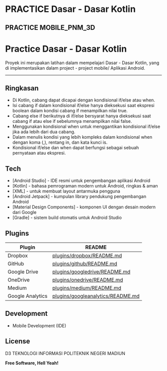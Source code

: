# PRACTICE Dasar - Dasar Kotlin
## PRACTICE MOBILE_PNM_3D

# Practice Dasar - Dasar Kotlin

Proyek ini merupakan latihan dalam mempelajari Dasar - Dasar Kotlin, yang di implementasikan dalam project - project mobile/ Aplikasi Android.

---

## Ringkasan
- Di Kotlin, cabang dapat dicapai dengan kondisional if/else atau when.
- Isi cabang if dalam kondisional if/else hanya dieksekusi saat ekspresi boolean dalam kondisi cabang if menampilkan nilai true.
- Cabang else if berikutnya di if/else bersyarat hanya dieksekusi saat cabang if atau else if sebelumnya menampilkan nilai false.
- Menggunakan kondisional when untuk menggantikan kondisional if/else jika ada lebih dari dua cabang.
- Dalam menulis kondisi yang lebih kompleks dalam kondisional when dengan koma (,), rentang in, dan kata kunci is.
- Kondisional if/else dan when dapat berfungsi sebagai sebuah pernyataan atau ekspresi.

## Tech

- [Android Studio] - IDE resmi untuk pengembangan aplikasi Android
- [Kotlin] - bahasa pemrograman modern untuk Android, ringkas & aman
- [XML] - untuk membuat layout antarmuka pengguna
- [Android Jetpack] - kumpulan library pendukung pengembangan Android
- [Material Design Components] - komponen UI dengan desain modern dari Google
- [Gradle] - sistem build otomatis untuk Android Studio

## Plugins

| Plugin | README |
| ------ | ------ |
| Dropbox | [plugins/dropbox/README.md][PlDb] |
| GitHub | [plugins/github/README.md][PlGh] |
| Google Drive | [plugins/googledrive/README.md][PlGd] |
| OneDrive | [plugins/onedrive/README.md][PlOd] |
| Medium | [plugins/medium/README.md][PlMe] |
| Google Analytics | [plugins/googleanalytics/README.md][PlGa] |

## Development
- Mobile Development (IDE)

## License

D3 TEKNOLOGI INFORMASI
POLITEKNIK NEGERI MADIUN

**Free Software, Hell Yeah!**

[//]: # (These are reference links used in the body of this note and get stripped out when the markdown processor does its job. There is no need to format nicely because it shouldn't be seen. Thanks SO - http://stackoverflow.com/questions/4823468/store-comments-in-markdown-syntax)

   [dill]: <https://github.com/joemccann/dillinger>
   [git-repo-url]: <https://github.com/joemccann/dillinger.git>
   [john gruber]: <http://daringfireball.net>
   [df1]: <http://daringfireball.net/projects/markdown/>
   [markdown-it]: <https://github.com/markdown-it/markdown-it>
   [Ace Editor]: <http://ace.ajax.org>
   [node.js]: <http://nodejs.org>
   [Twitter Bootstrap]: <http://twitter.github.com/bootstrap/>
   [jQuery]: <http://jquery.com>
   [@tjholowaychuk]: <http://twitter.com/tjholowaychuk>
   [express]: <http://expressjs.com>
   [AngularJS]: <http://angularjs.org>
   [Gulp]: <http://gulpjs.com>

   [PlDb]: <https://github.com/joemccann/dillinger/tree/master/plugins/dropbox/README.md>
   [PlGh]: <https://github.com/joemccann/dillinger/tree/master/plugins/github/README.md>
   [PlGd]: <https://github.com/joemccann/dillinger/tree/master/plugins/googledrive/README.md>
   [PlOd]: <https://github.com/joemccann/dillinger/tree/master/plugins/onedrive/README.md>
   [PlMe]: <https://github.com/joemccann/dillinger/tree/master/plugins/medium/README.md>
   [PlGa]: <https://github.com/RahulHP/dillinger/blob/master/plugins/googleanalytics/README.md>

